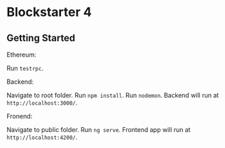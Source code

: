 # Blockstarter 4

## Getting Started

Ethereum:

Run `testrpc`.

Backend:

Navigate to root folder. Run `npm install`. Run `nodemon`. Backend will run at `http://localhost:3000/`.

Fronend:

Navigate to public folder. Run `ng serve`. Frontend app will run at `http://localhost:4200/`.
